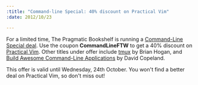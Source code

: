 ```yaml
--- 
:title: "Command-line Special: 40% discount on Practical Vim"
:date: 2012/10/23

---
```


For a limited time, The Pragmatic Bookshelf is running a [Command-Line Special deal][ftw]. Use the coupon **CommandLineFTW** to get a 40% discount on [Practical Vim][pv]. Other titles under offer include [tmux][] by Brian Hogan, and [Build Awesome Command-Line Applications][cla] by David Copeland.

This offer is valid until Wednesday, 24th October. You won't find a better deal on Practical Vim, so don't miss out!

[ftw]: http://pragprog.com/news/40-off-command-line%20special
[pv]: http://pragprog.com/book/dnvim/practical-vim
[tmux]: http://pragprog.com/book/bhtmux/tmux
[cla]: http://pragprog.com/book/dccar/build-awesome-command-line-applications-in-ruby
